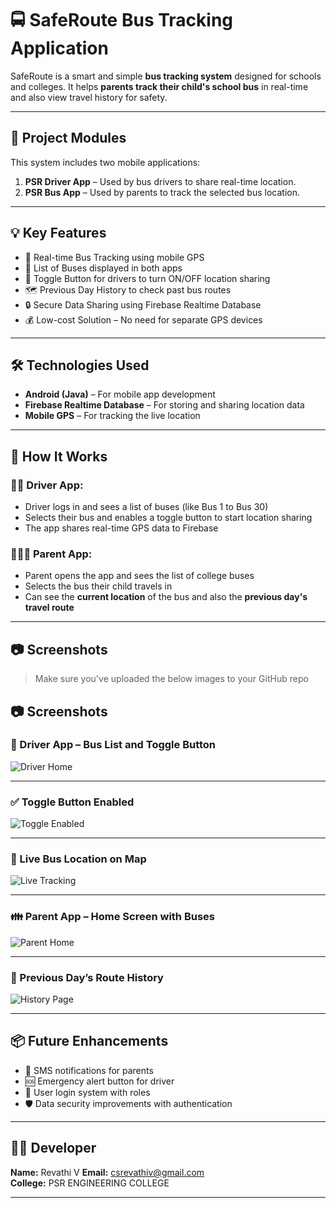 # 🚍 SafeRoute Bus Tracking Application

SafeRoute is a smart and simple **bus tracking system** designed for schools and colleges. It helps **parents track their child's school bus** in real-time and also view travel history for safety.

---

## 🧩 Project Modules

This system includes two mobile applications:

1. **PSR Driver App** – Used by bus drivers to share real-time location.
2. **PSR Bus App** – Used by parents to track the selected bus location.

---

## 💡 Key Features

- 📍 Real-time Bus Tracking using mobile GPS
- 🚌 List of Buses displayed in both apps
- 🔄 Toggle Button for drivers to turn ON/OFF location sharing
- 🗺️ Previous Day History to check past bus routes
- 🔒 Secure Data Sharing using Firebase Realtime Database
- 💰 Low-cost Solution – No need for separate GPS devices

---

## 🛠️ Technologies Used

- **Android (Java)** – For mobile app development  
- **Firebase Realtime Database** – For storing and sharing location data  
- **Mobile GPS** – For tracking the live location  

---

## 📲 How It Works

### 👨‍✈️ Driver App:
- Driver logs in and sees a list of buses (like Bus 1 to Bus 30)
- Selects their bus and enables a toggle button to start location sharing
- The app shares real-time GPS data to Firebase

### 👨‍👩‍👧 Parent App:
- Parent opens the app and sees the list of college buses
- Selects the bus their child travels in
- Can see the **current location** of the bus and also the **previous day's travel route**

---

## 📷 Screenshots

> Make sure you've uploaded the below images to your GitHub repo

## 📷 Screenshots

### 🚖 Driver App – Bus List and Toggle Button  
![Driver Home](./driver%20app%20bus%20count.jpg)

---

### ✅ Toggle Button Enabled  
![Toggle Enabled](./location%20sharing%20enbled.jpg)

---

### 📍 Live Bus Location on Map  
![Live Tracking](./bus%20location%20history%20.jpg)

---

### 👪 Parent App – Home Screen with Buses  
![Parent Home](./bus%20number%20in%20parent%20app.jpg)

---

### 📅 Previous Day’s Route History  
![History Page](./real%20bus%20history.jpg)

---

## 📦 Future Enhancements

- 🔔 SMS notifications for parents  
- 🆘 Emergency alert button for driver  
- 👤 User login system with roles  
- 🛡️ Data security improvements with authentication  

---

## 🙋‍♂️ Developer

**Name:** Revathi V
**Email:** csrevathiv@gmail.com  
**College:** PSR ENGINEERING COLLEGE

---
